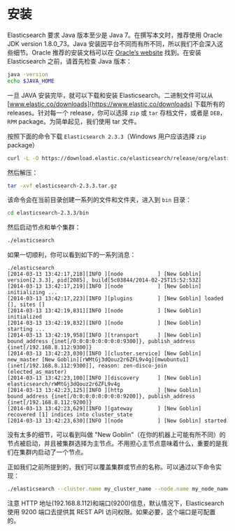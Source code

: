 # 安装

Elasticsearch 要求 Java 版本至少是 Java 7。在撰写本文时，推荐使用 Oracle JDK version 1.8.0_73。Java 安装因平台不同而有所不同，所以我们不会深入这些细节。Oracle 推荐的安装文档可以在 [Oracle’s website](http://docs.oracle.com/javase/8/docs/technotes/guides/install/install_overview.html) 找到。在安装 Elasticsearch 之前，请首先检查 Java 版本：

```sh
java -version
echo $JAVA_HOME
```

一旦 JAVA 安装完毕，就可以下载和安装 Elasticsearch。二进制文件可以从[www.elastic.co/downloads](https://www.elastic.co/downloads) 下载所有的 releases。针对每一个 release，你可以选择 `zip` 或 `tar` 存档文件，或者是 `DEB`，`RPM` package。为简单起见，我们使用 tar 文件。

按照下面的命令下载 `Elasticsearch 2.3.3`（Windows 用户应该选择 `zip` package）

```sh
curl -L -O https://download.elastic.co/elasticsearch/release/org/elasticsearch/distribution/tar/elasticsearch/2.3.3/elasticsearch-2.3.3.tar.gz
```

然后解压：

```sh
tar -xvf elasticsearch-2.3.3.tar.gz
```

该命令会在当前目录创建一系列的文件和文件夹，进入到 `bin` 目录：

```sh
cd elasticsearch-2.3.3/bin
```

然后启动节点和单个集群：

```sh
./elasticsearch
```

如果一切顺利，你可以看到如下的一系列消息：

```log
./elasticsearch
[2014-03-13 13:42:17,218][INFO ][node           ] [New Goblin] version[2.3.3], pid[2085], build[5c03844/2014-02-25T15:52:53Z]
[2014-03-13 13:42:17,219][INFO ][node           ] [New Goblin] initializing ...
[2014-03-13 13:42:17,223][INFO ][plugins        ] [New Goblin] loaded [], sites []
[2014-03-13 13:42:19,831][INFO ][node           ] [New Goblin] initialized
[2014-03-13 13:42:19,832][INFO ][node           ] [New Goblin] starting ...
[2014-03-13 13:42:19,958][INFO ][transport      ] [New Goblin] bound_address {inet[/0:0:0:0:0:0:0:0:9300]}, publish_address {inet[/192.168.8.112:9300]}
[2014-03-13 13:42:23,030][INFO ][cluster.service] [New Goblin] new_master [New Goblin][rWMtGj3dQouz2r6ZFL9v4g][mwubuntu1][inet[/192.168.8.112:9300]], reason: zen-disco-join (elected_as_master)
[2014-03-13 13:42:23,100][INFO ][discovery      ] [New Goblin] elasticsearch/rWMtGj3dQouz2r6ZFL9v4g
[2014-03-13 13:42:23,125][INFO ][http           ] [New Goblin] bound_address {inet[/0:0:0:0:0:0:0:0:9200]}, publish_address {inet[/192.168.8.112:9200]}
[2014-03-13 13:42:23,629][INFO ][gateway        ] [New Goblin] recovered [1] indices into cluster_state
[2014-03-13 13:42:23,630][INFO ][node           ] [New Goblin] started
```

没有太多的细节，可以看到叫做 "New Goblin"（在你的机器上可能有所不同）的节点被启动，并且被集群选择为主节点。不用担心主节点意味着什么，重要的是我们在集群内启动了一个节点。

正如我们之前所提到的，我们可以覆盖集群或节点的名称。可以通过以下命令实现：

```sh
./elasticsearch --cluster.name my_cluster_name --node.name my_node_name
```

注意 HTTP 地址(192.168.8.112)和端口(9200)信息，默认情况下，Elasticsearch 使用 9200 端口去提供其 REST API 访问权限。如果必要，这个端口是可配置的。